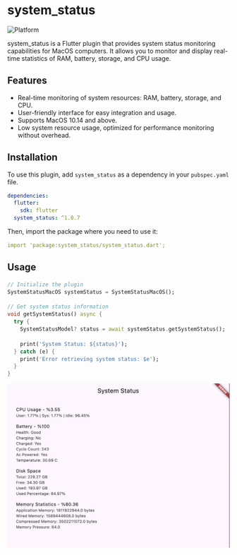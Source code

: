 # system_status

<!-- ![Flutter](https://img.shields.io/badge/Flutter-3.0+-blue.svg) -->
![Platform](https://img.shields.io/badge/Platform-MacOS-green.svg)


system_status is a Flutter plugin that provides system status monitoring capabilities for MacOS computers. It allows you to monitor and display real-time statistics of RAM, battery, storage, and CPU usage.

## Features

- Real-time monitoring of system resources: RAM, battery, storage, and CPU.
- User-friendly interface for easy integration and usage.
- Supports MacOS 10.14 and above.
- Low system resource usage, optimized for performance monitoring without overhead.

## Installation

To use this plugin, add `system_status` as a dependency in your `pubspec.yaml` file.

```yaml
dependencies:
  flutter:
    sdk: flutter
  system_status: ^1.0.7
```

Then, import the package where you need to use it:


```yaml
import 'package:system_status/system_status.dart';
```

## Usage

```Dart
// Initialize the plugin
SystemStatusMacOS systemStatus = SystemStatusMacOS();

// Get system status information
void getSystemStatus() async {
  try {
    SystemStatusModel? status = await systemStatus.getSystemStatus();
   
    print('System Status: ${status}');
  } catch (e) {
    print('Error retrieving system status: $e');
  }
}
```


![Example App - SS](image.png)
